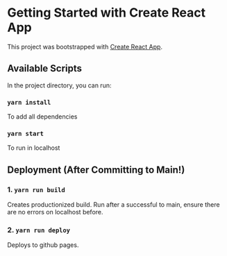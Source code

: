 # Getting Started with Create React App

This project was bootstrapped with [Create React App](https://github.com/facebook/create-react-app).

## Available Scripts

In the project directory, you can run:

### `yarn install`

To add all dependencies

### `yarn start`

To run in localhost

## Deployment (After Committing to Main!)

### 1. `yarn run build`

Creates productionized build. Run after a successful to main, ensure there are no errors on localhost before.

### 2. `yarn run deploy`

Deploys to github pages.

